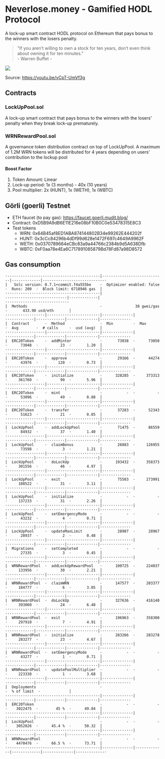 # Neverlose.money - Gamified HODL Protocol
A lock-up smart contract HODL protocol on Ethereum that pays bonus to the winners with the losers penalty.

> "If you aren’t willing to own a stock for ten years, don’t even think about owning it for ten minutes."\
>\- Warren Buffet -

![](https://rukminim1.flixcart.com/image/832/832/j6v2ky80/poster/s/r/h/small-warren-buffett-motivational-quotes-value-investing-rule-no-original-imaex8tz68kyz2hf.jpeg)

Source: https://youtu.be/vCpT-UmVf3g

## Contracts
### LockUpPool.sol
A lock-up smart contract that pays bonus to the winners with the losers' penalty when they break lock-up prematurely.

### WRNRewardPool.sol
A governance token distribution contract on top of LockUpPool. A maximum of 1.2M WRN tokens will be distributed for 4 years depending on users' contribution to the lockup pool

#### Boost Factor
1. Token Amount: Linear
2. Lock-up period: 1x (3 months) - 40x (10 years)
3. Pool multiplier: 2x (HUNT), 1x (WETH), 1x (WBTC)

## Görli (goerli) Testnet
- ETH faucet (to pay gas): https://faucet.goerli.mudit.blog/
- Contract: 0xD5B9A9dB6E11E216e08bF10B0C0e53478315E8C3
- Test tokens
  - WRN: 0x64B45af8ED1ABA874144802B34e99262E444202f
  - HUNT: 0x3cCc84296b4dDf99d628e1472F697c4649A9962F
  - WETH: 0x0370789664eCBc83a9a44766c2384b9d5A638Dfb
  - WBTC: 0xF0aa78e4Ea6C717891085879Bd78Fd87a98D8572

## Gas consumption
```
·------------------------------------------|----------------------------|-------------|----------------------------·
|   Solc version: 0.7.1+commit.f4a555be    ·  Optimizer enabled: false  ·  Runs: 200  ·  Block limit: 6718946 gas  │
···········································|····························|·············|·····························
|  Methods                                 ·               38 gwei/gas                ·       433.90 usd/eth       │
··················|························|··············|·············|·············|··············|··············
|  Contract       ·  Method                ·  Min         ·  Max        ·  Avg        ·  # calls     ·  usd (avg)  │
··················|························|··············|·············|·············|··············|··············
|  ERC20Token     ·  addMinter             ·       73038  ·      73050  ·      73048  ·          23  ·       1.20  │
··················|························|··············|·············|·············|··············|··············
|  ERC20Token     ·  approve               ·       29166  ·      44274  ·      43976  ·         120  ·       0.73  │
··················|························|··············|·············|·············|··············|··············
|  ERC20Token     ·  initialize            ·      328285  ·     373313  ·     361760  ·          90  ·       5.96  │
··················|························|··············|·············|·············|··············|··············
|  ERC20Token     ·  mint                  ·           -  ·          -  ·      53096  ·          49  ·       0.88  │
··················|························|··············|·············|·············|··············|··············
|  ERC20Token     ·  transfer              ·       37283  ·      52343  ·      51623  ·          21  ·       0.85  │
··················|························|··············|·············|·············|··············|··············
|  LockUpPool     ·  addLockUpPool         ·       71475  ·      86559  ·      84932  ·          37  ·       1.40  │
··················|························|··············|·············|·············|··············|··············
|  LockUpPool     ·  claimBonus            ·       26883  ·     126955  ·      73598  ·           3  ·       1.21  │
··················|························|··············|·············|·············|··············|··············
|  LockUpPool     ·  doLockUp              ·      193432  ·     358373  ·     301556  ·          46  ·       4.97  │
··················|························|··············|·············|·············|··············|··············
|  LockUpPool     ·  exit                  ·       75503  ·     273991  ·     188522  ·          31  ·       3.11  │
··················|························|··············|·············|·············|··············|··············
|  LockUpPool     ·  initialize            ·           -  ·          -  ·     137233  ·          31  ·       2.26  │
··················|························|··············|·············|·············|··············|··············
|  LockUpPool     ·  setEmergencyMode      ·           -  ·          -  ·      43232  ·           4  ·       0.71  │
··················|························|··············|·············|·············|··············|··············
|  LockUpPool     ·  updateMaxLimit        ·       28907  ·      28967  ·      28937  ·           2  ·       0.48  │
··················|························|··············|·············|·············|··············|··············
|  Migrations     ·  setCompleted          ·           -  ·          -  ·      27335  ·           3  ·       0.45  │
··················|························|··············|·············|·············|··············|··············
|  WRNRewardPool  ·  addLockUpRewardPool   ·      100725  ·     224037  ·     133956  ·          30  ·       2.21  │
··················|························|··············|·············|·············|··············|··············
|  WRNRewardPool  ·  claimWRN              ·      147577  ·     203377  ·     184777  ·           6  ·       3.05  │
··················|························|··············|·············|·············|··············|··············
|  WRNRewardPool  ·  doLockUp              ·      327636  ·     416140  ·     393060  ·          24  ·       6.48  │
··················|························|··············|·············|·············|··············|··············
|  WRNRewardPool  ·  exit                  ·      196963  ·     358300  ·     297910  ·           7  ·       4.91  │
··················|························|··············|·············|·············|··············|··············
|  WRNRewardPool  ·  initialize            ·      283266  ·     283278  ·     283277  ·          23  ·       4.67  │
··················|························|··············|·············|·············|··············|··············
|  WRNRewardPool  ·  setEmergencyMode      ·           -  ·          -  ·      43277  ·           1  ·       0.71  │
··················|························|··············|·············|·············|··············|··············
|  WRNRewardPool  ·  updatePoolMultiplier  ·           -  ·          -  ·     223338  ·           1  ·       3.68  │
··················|························|··············|·············|·············|··············|··············
|  Deployments                             ·                                          ·  % of limit  ·             │
···········································|··············|·············|·············|··············|··············
|  ERC20Token                              ·           -  ·          -  ·    3022475  ·        45 %  ·      49.84  │
···········································|··············|·············|·············|··············|··············
|  LockUpPool                              ·           -  ·          -  ·    3052026  ·      45.4 %  ·      50.32  │
···········································|··············|·············|·············|··············|··············
|  WRNRewardPool                           ·           -  ·          -  ·    4470476  ·      66.5 %  ·      73.71  │
·------------------------------------------|--------------|-------------|-------------|--------------|-------------·
```
